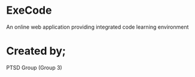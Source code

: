 # ExeCode

An online web application providing integrated code learning environment

# Created by;
PTSD Group (Group 3)
